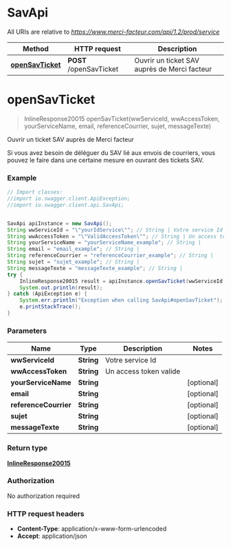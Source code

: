 # SavApi

All URIs are relative to *https://www.merci-facteur.com/api/1.2/prod/service*

Method | HTTP request | Description
------------- | ------------- | -------------
[**openSavTicket**](SavApi.md#openSavTicket) | **POST** /openSavTicket | Ouvrir un ticket SAV auprès de Merci facteur

<a name="openSavTicket"></a>
# **openSavTicket**
> InlineResponse20015 openSavTicket(wwServiceId, wwAccessToken, yourServiceName, email, referenceCourrier, sujet, messageTexte)

Ouvrir un ticket SAV auprès de Merci facteur

Si vous avez besoin de déléguer du SAV lié aux envois de courriers, vous pouvez le faire dans une certaine mesure en ouvrant des tickets SAV.

### Example
```java
// Import classes:
//import io.swagger.client.ApiException;
//import io.swagger.client.api.SavApi;


SavApi apiInstance = new SavApi();
String wwServiceId = "\"yourIdService\""; // String | Votre service Id
String wwAccessToken = "\"ValidAccessToken\""; // String | Un access token valide
String yourServiceName = "yourServiceName_example"; // String | 
String email = "email_example"; // String | 
String referenceCourrier = "referenceCourrier_example"; // String | 
String sujet = "sujet_example"; // String | 
String messageTexte = "messageTexte_example"; // String | 
try {
    InlineResponse20015 result = apiInstance.openSavTicket(wwServiceId, wwAccessToken, yourServiceName, email, referenceCourrier, sujet, messageTexte);
    System.out.println(result);
} catch (ApiException e) {
    System.err.println("Exception when calling SavApi#openSavTicket");
    e.printStackTrace();
}
```

### Parameters

Name | Type | Description  | Notes
------------- | ------------- | ------------- | -------------
 **wwServiceId** | **String**| Votre service Id |
 **wwAccessToken** | **String**| Un access token valide |
 **yourServiceName** | **String**|  | [optional]
 **email** | **String**|  | [optional]
 **referenceCourrier** | **String**|  | [optional]
 **sujet** | **String**|  | [optional]
 **messageTexte** | **String**|  | [optional]

### Return type

[**InlineResponse20015**](InlineResponse20015.md)

### Authorization

No authorization required

### HTTP request headers

 - **Content-Type**: application/x-www-form-urlencoded
 - **Accept**: application/json

